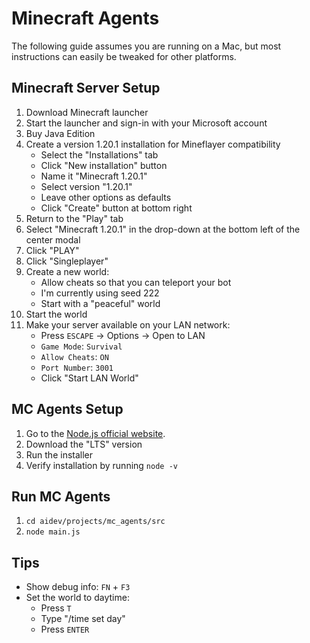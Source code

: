 # Minecraft Agents

The following guide assumes you are running on a Mac, but most instructions can easily be tweaked for other platforms.

## Minecraft Server Setup

1. Download Minecraft launcher
2. Start the launcher and sign-in with your Microsoft account
3. Buy Java Edition
4. Create a version 1.20.1 installation for Mineflayer compatibility
    - Select the "Installations" tab
    - Click "New installation" button
    - Name it "Minecraft 1.20.1"
    - Select version "1.20.1"
    - Leave other options as defaults
    - Click "Create" button at bottom right
5. Return to the "Play" tab
6. Select "Minecraft 1.20.1" in the drop-down at the bottom left of the center modal
7. Click "PLAY"
8. Click "Singleplayer"
9. Create a new world:
    - Allow cheats so that you can teleport your bot
    - I'm currently using seed 222
    - Start with a "peaceful" world
10. Start the world
11. Make your server available on your LAN network:
    - Press `ESCAPE` -> Options -> Open to LAN
    - `Game Mode`: `Survival`
    - `Allow Cheats`: `ON`
    - `Port Number`: `3001`
    - Click "Start LAN World"

## MC Agents Setup

1. Go to the [Node.js official website](https://nodejs.org/en).
2. Download the "LTS" version
3. Run the installer
4. Verify installation by running `node -v`

## Run MC Agents

1. `cd aidev/projects/mc_agents/src`
2. `node main.js`

## Tips

- Show debug info: `FN` + `F3`
- Set the world to daytime:
    - Press `T`
    - Type "/time set day"
    - Press `ENTER`